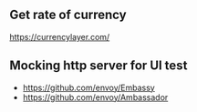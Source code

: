 ## Get rate of currency

https://currencylayer.com/

## Mocking http server for UI test

- https://github.com/envoy/Embassy
- https://github.com/envoy/Ambassador
